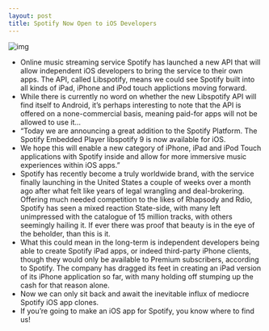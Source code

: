 ```yaml
---
layout: post
title: Spotify Now Open to iOS Developers
---
```

![img](http://media.idownloadblog.com/wp-content/uploads/2011/07/Spotify.png)
* Online music streaming service Spotify has launched a new API that will allow independent iOS developers to bring the service to their own apps. The API, called Libspotify, means we could see Spotify built into all kinds of iPad, iPhone and iPod touch applictions moving forward.
* While there is currently no word on whether the new Libspotify API will find itself to Android, it’s perhaps interesting to note that the API is offered on a none-commercial basis, meaning paid-for apps will not be allowed to use it…
* “Today we are announcing a great addition to the Spotify Platform. The Spotify Embedded Player libspotify 9 is now available for iOS.
* We hope this will enable a new category of iPhone, iPad and iPod Touch applications with Spotify inside and allow for more immersive music experiences within iOS apps.”
* Spotify has recently become a truly worldwide brand, with the service finally launching in the United States a couple of weeks over a month ago after what felt like years of legal wrangling and deal-brokering. Offering much needed competition to the likes of Rhapsody and Rdio, Spotify has seen a mixed reaction State-side, with many left unimpressed with the catalogue of 15 million tracks, with others seemingly hailing it. If ever there was proof that beauty is in the eye of the beholder, than this is it.
* What this could mean in the long-term is independent developers being able to create Spotify iPad apps, or indeed third-party iPhone clients, though they would only be available to Premium subscribers, according to Spotify. The company has dragged its feet in creating an iPad version of its iPhone application so far, with many holding off stumping up the cash for that reason alone.
* Now we can only sit back and await the inevitable influx of mediocre Spotify iOS app clones.
* If you’re going to make an iOS app for Spotify, you know where to find us!

